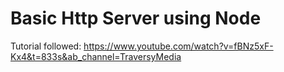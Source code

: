 # Basic Http Server using Node 

Tutorial followed: https://www.youtube.com/watch?v=fBNz5xF-Kx4&t=833s&ab_channel=TraversyMedia
